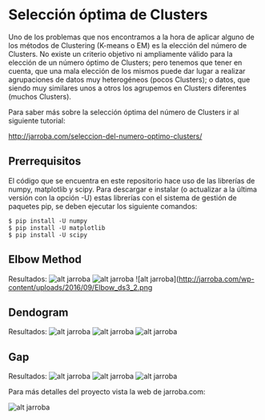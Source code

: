 # Selección óptima de Clusters

Uno de los problemas que nos encontramos a la hora de aplicar alguno de los 
métodos de Clustering (K-means o EM) es la elección del número de Clusters. No 
existe un criterio objetivo ni ampliamente válido para la elección de un número
óptimo de Clusters; pero tenemos que tener en cuenta, que una mala elección de 
los mismos puede dar lugar a realizar agrupaciones de datos muy heterogéneos 
(pocos Clusters); o datos, que siendo muy similares unos a otros los agrupemos 
en Clusters diferentes (muchos Clusters).

Para saber más sobre la selección óptima del número de Clusters ir al siguiente
tutorial:

http://jarroba.com/seleccion-del-numero-optimo-clusters/


## Prerrequisitos

El código que se encuentra en este repositorio hace uso de las librerías de 
numpy, matplotlib y scipy. Para descargar e instalar (o actualizar a la última 
versión con la opción -U) estas librerías con el sistema de gestión de paquetes 
pip, se deben ejecutar los siguiente comandos:

```ssh
$ pip install -U numpy
$ pip install -U matplotlib
$ pip install -U scipy
```

## Elbow Method

Resultados:
![alt jarroba](http://jarroba.com/wp-content/uploads/2016/09/Elbow_ds1_2.png)
![alt jarroba](http://jarroba.com/wp-content/uploads/2016/09/Elbow_ds2_2.png)
![alt jarroba](http://jarroba.com/wp-content/uploads/2016/09/Elbow_ds3_2.png

## Dendogram

Resultados:
![alt jarroba](http://jarroba.com/wp-content/uploads/2016/09/Dendogram_ds1.png)
![alt jarroba](http://jarroba.com/wp-content/uploads/2016/09/Dendogram_ds2.png)
![alt jarroba](http://jarroba.com/wp-content/uploads/2016/09/Dendogram_ds3.png)

## Gap

Resultados:
![alt jarroba](http://jarroba.com/wp-content/uploads/2016/09/Gap_ds1.png)
![alt jarroba](http://jarroba.com/wp-content/uploads/2016/09/Gap_ds2.png)
![alt jarroba](http://jarroba.com/wp-content/uploads/2016/09/GAP_ds3.png)


Para más detalles del proyecto vista la web de jarroba.com:

![alt jarroba](http://jarroba.com/wp-content/themes/jarrobav6/static/img/logojarroba.png)
